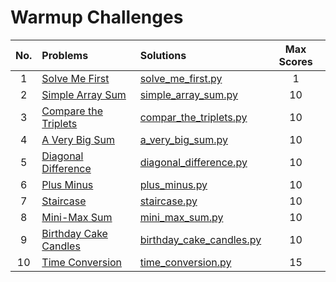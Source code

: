 # Warmup Challenges

| No. | Problems | Solutions | Max Scores |
|:---:|:---------|:----------|:----------:|
| 1 | [Solve Me First](https://www.hackerrank.com/challenges/solve-me-first/problem) | [solve_me_first.py](https://github.com/quqixun/Hackerrank_Python/blob/master/Algorithm/Warmup%20Challenges/solve_me_first.py) | 1 |
| 2 | [Simple Array Sum](https://www.hackerrank.com/challenges/simple-array-sum/problem) | [simple_array_sum.py](https://github.com/quqixun/Hackerrank_Python/blob/master/Algorithm/Warmup%20Challenges/simple_array_sum.py) | 10 |
| 3 | [Compare the Triplets](https://www.hackerrank.com/challenges/compare-the-triplets/problem) | [compar_the_triplets.py](https://github.com/quqixun/Hackerrank_Python/blob/master/Algorithm/Warmup%20Challenges/compar_the_triplets.py) | 10 |
| 4 | [A Very Big Sum](https://www.hackerrank.com/challenges/a-very-big-sum/problem) | [a_very_big_sum.py](https://github.com/quqixun/Hackerrank_Python/blob/master/Algorithm/Warmup%20Challenges/a_very_big_sum.py) | 10 |
| 5 | [Diagonal Difference](https://www.hackerrank.com/challenges/diagonal-difference/problem) | [diagonal_difference.py](https://github.com/quqixun/Hackerrank_Python/blob/master/Algorithm/Warmup%20Challenges/diagonal_difference.py) | 10 |
| 6 | [Plus Minus](https://www.hackerrank.com/challenges/plus-minus/problem) | [plus_minus.py](https://github.com/quqixun/Hackerrank_Python/blob/master/Algorithm/Warmup%20Challenges/plus_minus.py) | 10 |
| 7 | [Staircase](https://www.hackerrank.com/challenges/staircase/problem) | [staircase.py](https://github.com/quqixun/Hackerrank_Python/blob/master/Algorithm/Warmup%20Challenges/staircase.py) | 10 |
| 8 | [Mini-Max Sum](https://www.hackerrank.com/challenges/mini-max-sum/problem) | [mini_max_sum.py](https://github.com/quqixun/Hackerrank_Python/blob/master/Algorithm/Warmup%20Challenges/mini_max_sum.py) | 10 |
| 9 | [Birthday Cake Candles](https://www.hackerrank.com/challenges/birthday-cake-candles/problem) | [birthday_cake_candles.py](https://github.com/quqixun/Hackerrank_Python/blob/master/Algorithm/Warmup%20Challenges/birthday_cake_candles.py) | 10 |
| 10 | [Time Conversion](https://www.hackerrank.com/challenges/time-conversion/problem) | [time_conversion.py](https://github.com/quqixun/Hackerrank_Python/blob/master/Algorithm/Warmup%20Challenges/time_conversion.py) | 15 |
